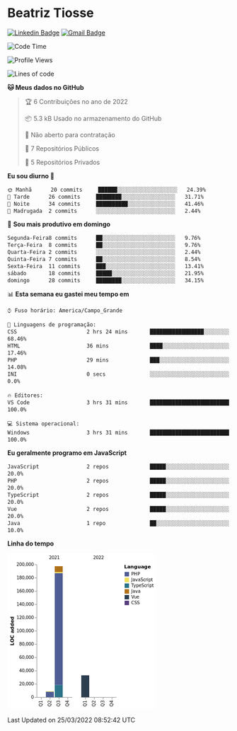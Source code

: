 # Beatriz **Tiosse**


[![Linkedin Badge](https://img.shields.io/badge/-Beatriz%20Tiosse-201B2D?style=flat-square&logo=Linkedin&logoColor=white&link=https://www.linkedin.com/in/beatriz-tiosse-terradas/)](https://www.linkedin.com/in/beatriz-tiosse-terradas/) 
[![Gmail Badge](https://img.shields.io/badge/-beatriz.terradas@gmail.com-201B2D?style=flat-square&logo=Gmail&logoColor=white&link=mailto:beatriz.terradas@gmail.com)](mailto:beatriz.terradas@gmail.com)


<!--START_SECTION:waka-->
![Code Time](http://img.shields.io/badge/Code%20Time-502%20hrs%2034%20mins-blue)

![Profile Views](http://img.shields.io/badge/Visualizac%C3%B5es%20do%20perfil-0-blue)

![Lines of code](https://img.shields.io/badge/Desde%20o%20Hello%20World%20eu%20escrevi-239%20Thousand%20linhas%20de%20c%C3%B3digo-blue)

**🐱 Meus dados no GitHub** 

> 🏆 6 Contribuições no ano de 2022
 > 
> 📦 5.3 kB Usado no armazenamento do GitHub 
 > 
> 🚫 Não aberto para contratação
 > 
> 📜 7 Repositórios Públicos 
 > 
> 🔑 5 Repositórios Privados  
 > 
**Eu sou diurno 🐤** 

```text
🌞 Manhã      20 commits     ██████░░░░░░░░░░░░░░░░░░░   24.39% 
🌆 Tarde      26 commits     ████████░░░░░░░░░░░░░░░░░   31.71% 
🌃 Noite      34 commits     ██████████░░░░░░░░░░░░░░░   41.46% 
🌙 Madrugada  2 commits      ░░░░░░░░░░░░░░░░░░░░░░░░░   2.44%

```
📅 **Sou mais produtivo em domingo** 

```text
Segunda-Feira8 commits      ██░░░░░░░░░░░░░░░░░░░░░░░   9.76% 
Terça-Feira  8 commits      ██░░░░░░░░░░░░░░░░░░░░░░░   9.76% 
Quarta-Feira 2 commits      ░░░░░░░░░░░░░░░░░░░░░░░░░   2.44% 
Quinta-Feira 7 commits      ██░░░░░░░░░░░░░░░░░░░░░░░   8.54% 
Sexta-Feira  11 commits     ███░░░░░░░░░░░░░░░░░░░░░░   13.41% 
sábado       18 commits     █████░░░░░░░░░░░░░░░░░░░░   21.95% 
domingo      28 commits     ████████░░░░░░░░░░░░░░░░░   34.15%

```


📊 **Esta semana eu gastei meu tempo em** 

```text
⌚︎ Fuso horário: America/Campo_Grande

💬 Linguagens de programação: 
CSS                      2 hrs 24 mins       █████████████████░░░░░░░░   68.46% 
HTML                     36 mins             ████░░░░░░░░░░░░░░░░░░░░░   17.46% 
PHP                      29 mins             ███░░░░░░░░░░░░░░░░░░░░░░   14.08% 
INI                      0 secs              ░░░░░░░░░░░░░░░░░░░░░░░░░   0.0%

🔥 Editores: 
VS Code                  3 hrs 31 mins       █████████████████████████   100.0%

💻 Sistema operacional: 
Windows                  3 hrs 31 mins       █████████████████████████   100.0%

```

**Eu geralmente programo em JavaScript** 

```text
JavaScript               2 repos             █████░░░░░░░░░░░░░░░░░░░░   20.0% 
PHP                      2 repos             █████░░░░░░░░░░░░░░░░░░░░   20.0% 
TypeScript               2 repos             █████░░░░░░░░░░░░░░░░░░░░   20.0% 
Vue                      2 repos             █████░░░░░░░░░░░░░░░░░░░░   20.0% 
Java                     1 repo              ██░░░░░░░░░░░░░░░░░░░░░░░   10.0%

```


**Linha do tempo**

![Chart not found](https://raw.githubusercontent.com/beatriztiosse/beatriztiosse/master/charts/bar_graph.png) 


 Last Updated on 25/03/2022 08:52:42 UTC
<!--END_SECTION:waka-->
